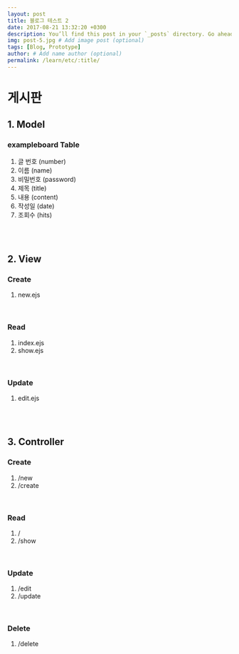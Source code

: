 ```yaml
---
layout: post
title: 블로그 테스트 2
date: 2017-08-21 13:32:20 +0300
description: You’ll find this post in your `_posts` directory. Go ahead and edit it and re-build the site to see your changes. # Add post description (optional)
img: post-5.jpg # Add image post (optional)
tags: [Blog, Prototype]
author: # Add name author (optional)
permalink: /learn/etc/:title/
---
```

# 게시판

## 1. Model

### exampleboard Table

1. 글 번호 (number)
2. 이름 (name)
3. 비밀번호 (password)
4. 제목 (title)
5. 내용 (content)
6. 작성일 (date)
7. 조회수 (hits)

<br />

<br />

## 2. View

### Create

1. new.ejs

<br />

### Read

1. index.ejs
2. show.ejs

<br />

### Update

1. edit.ejs

<br />

<br />

## 3. Controller

### Create

1. /new
2. /create

<br />

### Read

1. /
2. /show

<br />

### Update

1. /edit
2. /update

<br />

### Delete

1. /delete
